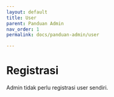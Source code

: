 ```yaml
---
layout: default
title: User
parent: Panduan Admin
nav_order: 1
permalink: docs/panduan-admin/user

---
```


# Registrasi
Admin tidak perlu registrasi user sendiri.
